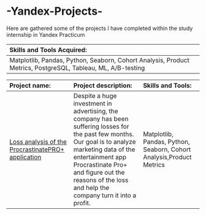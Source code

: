 # -Yandex-Projects-
Here are gathered some of the projects I have completed within the study internship in Yandex Practicum

| Skills and Tools Acquired: | 
| :-------------------- |
| Matplotlib, Pandas, Python, Seaborn, Сohort Analysis, Product Metrics, PostgreSQL, Tableau, ML, A/B-testing| 


| Project name: |Project description:| Skills and Tools:  |
| :-------------------- | :--------------------- |:---------------------------|
| [Loss analysis of the ProcrastinatePRO+ application](https://github.com/ritacn/-Yandex-Projects-/tree/main/ProcrastinationPro)|  Despite a huge investment in advertising, the company has been suffering losses for the past few months.  Our goal is to analyze marketing data  of the entertainment app Procrastinate Pro+ and figure out the reasons of the loss and help the company turn it into a profit. | Matplotlib, Pandas, Python, Seaborn, Сohort Analysis,Product Metrics |
